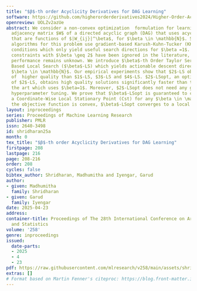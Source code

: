 ```yaml
---
title: "$β$-th order Acyclicity Derivatives for DAG Learning"
software: https://github.com/higherorderderivatives2024/Higher-Order-Acyclicity-Derivatives-for-DAG-Learning
openreview: UOLZv2azUe
abstract: We consider a non-convex optimization  formulation for learning the weighted
  adjacency matrix $W$ of a directed acyclic graph (DAG) that uses acyclicity constraints
  that are functions of $|W_{ij}|^\beta$, for $\beta \in \mathbb{N}$. State-of-the-art
  algorithms for this problem use gradient-based Karush-Kuhn-Tucker (KKT) optimality
  conditions which only yield useful search directions for $\beta =1$. Therefore,
  constraints with $\beta \geq 2$ have been ignored in the literature, and their empirical
  performance remains unknown. We introduce $\beta$-th Order Taylor Series Expansion
  Based Local Search ($\beta$-LS) which yields actionable descent directions for any
  $\beta \in \mathbb{N}$. Our empirical experiments show that $2$-LS obtains solutions
  of  higher quality than $1$-LS, $3$-LS and $4$-LS. $2$-LSopt, an optimized version
  of $2$-LS, obtains high quality solutions significantly faster than the state of
  the art which uses $\beta=1$. Moreover, $2$-LSopt does not need any graph-size specific
  hyperparameter tuning. We prove that $\beta$-LSopt is guaranteed to converge to
  a Coordinate-Wise Local Stationary Point (Cst) for any $\beta \in \mathbb{N}$. If
  the objective function is convex, $\beta$-LSopt converges to a local minimum.
layout: inproceedings
series: Proceedings of Machine Learning Research
publisher: PMLR
issn: 2640-3498
id: shridharan25a
month: 0
tex_title: "$β$-th order Acyclicity Derivatives for DAG Learning"
firstpage: 208
lastpage: 216
page: 208-216
order: 208
cycles: false
bibtex_author: Shridharan, Madhumitha and Iyengar, Garud
author:
- given: Madhumitha
  family: Shridharan
- given: Garud
  family: Iyengar
date: 2025-04-23
address:
container-title: Proceedings of The 28th International Conference on Artificial Intelligence
  and Statistics
volume: '258'
genre: inproceedings
issued:
  date-parts:
  - 2025
  - 4
  - 23
pdf: https://raw.githubusercontent.com/mlresearch/v258/main/assets/shridharan25a/shridharan25a.pdf
extras: []
# Format based on Martin Fenner's citeproc: https://blog.front-matter.io/posts/citeproc-yaml-for-bibliographies/
---
```

